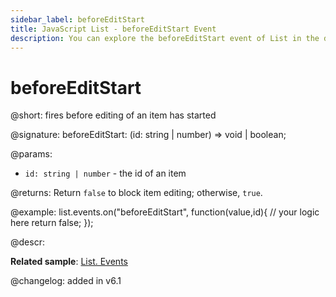 ```yaml
---
sidebar_label: beforeEditStart
title: JavaScript List - beforeEditStart Event 
description: You can explore the beforeEditStart event of List in the documentation of the DHTMLX JavaScript UI library. Browse developer guides and API reference, try out code examples and live demos, and download a free 30-day evaluation version of DHTMLX Suite.
---
```


# beforeEditStart

@short: fires before editing of an item has started

@signature: beforeEditStart: (id: string | number) => void | boolean;

@params:
- `id: string | number` - the id of an item

@returns:
Return `false` to block item editing; otherwise, `true`.

@example:
list.events.on("beforeEditStart", function(value,id){
    // your logic here
    return false;
});

@descr:

**Related sample**: [List. Events](https://snippet.dhtmlx.com/iwt1yd61)

@changelog: added in v6.1

